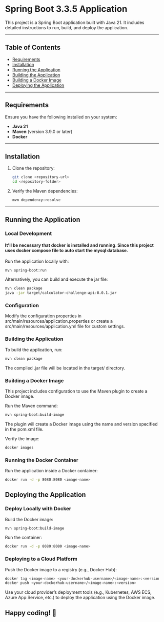# Spring Boot 3.3.5 Application

This project is a Spring Boot application built with Java 21. 
It includes detailed instructions to run, build, and deploy the application.

---

## Table of Contents

- [Requirements](#requirements)
- [Installation](#installation)
- [Running the Application](#running-the-application)
- [Building the Application](#building-the-application)
- [Building a Docker Image](#building-a-docker-image)
- [Deploying the Application](#deploying-the-application)

---

## Requirements

Ensure you have the following installed on your system:

- **Java 21**
- **Maven** (version 3.9.0 or later)
- **Docker**

---

## Installation

1. Clone the repository:

    ```bash
    git clone <repository-url>
    cd <repository-folder>
    ```

2. Verify the Maven dependencies:

    ```bash
    mvn dependency:resolve
    ```

---

## Running the Application

### Local Development


#### It'll be necessary that docker is installed and running. Since this project uses docker compose file to auto start the mysql database.

Run the application locally with:

```bash 
mvn spring-boot:run
```

Alternatively, you can build and execute the jar file:

```bash
mvn clean package
java -jar target/calculator-challenge-api:0.0.1.jar
```

### Configuration
Modify the configuration properties in src/main/resources/application.properties or create a src/main/resources/application.yml file for custom settings.

### Building the Application
To build the application, run:

```bash
mvn clean package
```
The compiled .jar file will be located in the target/ directory.

### Building a Docker Image
This project includes configuration to use the Maven plugin to create a Docker image. 


Run the Maven command:

```bash
mvn spring-boot:build-image
```
The plugin will create a Docker image using the name and version specified in the pom.xml file.

Verify the image:

```bash
docker images
```
### Running the Docker Container
Run the application inside a Docker container:

```bash
docker run -d -p 8080:8080 <image-name>
```
## Deploying the Application

### Deploy Locally with Docker
Build the Docker image:
```bash
mvn spring-boot:build-image
```
Run the container:

```bash
docker run -d -p 8080:8080 <image-name>
```
### Deploying to a Cloud Platform

Push the Docker image to a registry (e.g., Docker Hub):

```bash
docker tag <image-name> <your-dockerhub-username>/<image-name>:<version>
docker push <your-dockerhub-username>/<image-name>:<version>
```

Use your cloud provider’s deployment tools (e.g., Kubernetes, AWS ECS, Azure App Service, etc.) to deploy the application using the Docker image.


## Happy coding! 🎉




